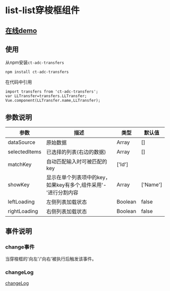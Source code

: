 # list-list穿梭框组件

## [在线demo](https://codepen.io/rubyisapm/pen/vmQRVa?editors=1010)

## 使用

从npm安装`ct-adc-transfers`
```
npm install ct-adc-transfers
```
在代码中引用
```
import transfers from 'ct-adc-transfers';
var LLTransfer=transfers.LLTransfer;
Vue.component(LLTransfer.name,LLTransfer);
```
## 参数说明

参数|描述|类型|默认值
--- | --- | --- | --- |
dataSource | 原始数据 | Array | []
selectedItems | 已选择的列表(右边的数据) | Array | []
matchKey | 自动匹配输入时可被匹配的key | ['Id']
showKey | 显示在单个列表项中的key，如果key有多个,组件采用'-'进行分割内容 | Array | ['Name']
leftLoading | 左侧列表加载状态 | Boolean | false
rightLoading | 右侧列表加载状态 | Boolean | false

## 事件说明

### change事件

当穿梭框的'向左'/'向右'被执行后触发该事件。


### changeLog

[changeLog](/changeLog.md)